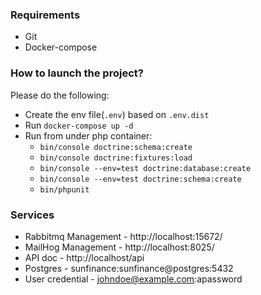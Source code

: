### Requirements
- Git
- Docker-compose

### How to launch the project?

Please do the following:
- Create the env file(`.env`) based on `.env.dist`
- Run `docker-compose up -d`
- Run from under php container:
  - `bin/console doctrine:schema:create`
  - `bin/console doctrine:fixtures:load`
  - `bin/console --env=test doctrine:database:create`
  - `bin/console --env=test doctrine:schema:create`
  - `bin/phpunit`

### Services

- Rabbitmq Management - http://localhost:15672/
- MailHog Management - http://localhost:8025/
- API doc - http://localhost/api
- Postgres - sunfinance:sunfinance@postgres:5432
- User credential - johndoe@example.com:apassword



